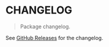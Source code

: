 # CHANGELOG

> Package changelog.

See [GitHub Releases](https://github.com/stdlib-js/stats-base-dists-triangular-pdf/releases) for the changelog.